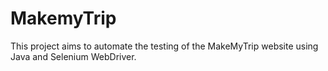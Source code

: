 # MakemyTrip
This project aims to automate the testing of the MakeMyTrip website using Java and Selenium WebDriver. 
